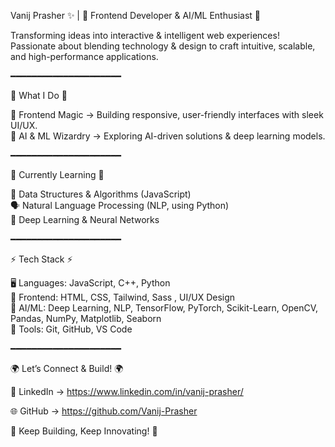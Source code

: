 <!---
Vanij-Prasher/Vanij-Prasher is a ✨ special ✨ repository because its `README.md` (this file) appears on your GitHub profile.
You can click the Preview link to take a look at your changes.
--->

Vanij Prasher ✨  |  🚀 Frontend Developer & AI/ML Enthusiast 🤖

Transforming ideas into interactive & intelligent web experiences! Passionate about blending technology & design to craft intuitive, scalable, and high-performance applications. 

━━━━━━━━━━━━━━━━━━━━━

🌟 What I Do 🌟

🎨 Frontend Magic → Building responsive, user-friendly interfaces with sleek UI/UX.  
🤖 AI & ML Wizardry → Exploring AI-driven solutions & deep learning models.  


━━━━━━━━━━━━━━━━━━━━━

📖 Currently Learning 📖

🚀 Data Structures & Algorithms (JavaScript)  
🗣️ Natural Language Processing (NLP, using Python)  
🧠 Deep Learning & Neural Networks   

━━━━━━━━━━━━━━━━━━━━━

⚡ Tech Stack ⚡

🖥️ Languages: JavaScript, C++, Python  
🎨 Frontend: HTML, CSS, Tailwind, Sass , UI/UX Design   
🤖 AI/ML: Deep Learning, NLP, TensorFlow, PyTorch, Scikit-Learn, OpenCV, Pandas, NumPy, Matplotlib, Seaborn  
🧰 Tools: Git, GitHub, VS Code

━━━━━━━━━━━━━━━━━━━━━

🌍 Let’s Connect & Build! 🌍

🔗 LinkedIn → https://www.linkedin.com/in/vanij-prasher/

🌐 GitHub → https://github.com/Vanij-Prasher

🚀 Keep Building, Keep Innovating! 🚀
